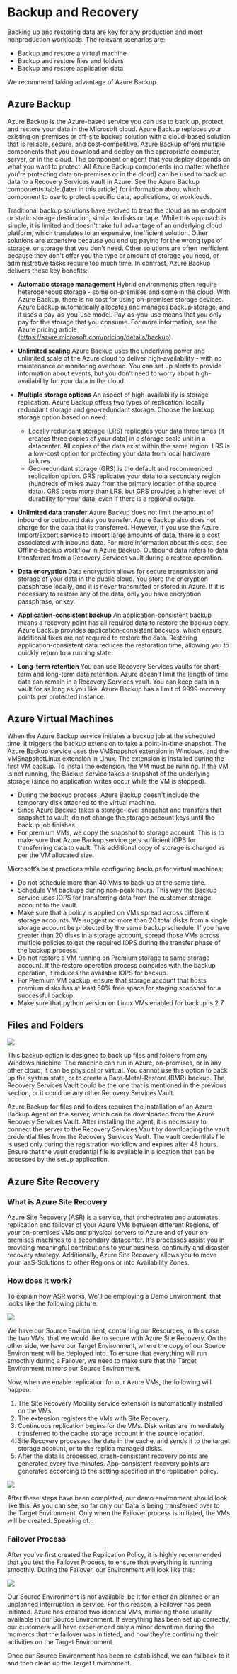 

# Backup and Recovery

Backing up and restoring data are key for any production and most nonproduction workloads. The relevant scenarios are:

- Backup and restore a virtual machine
- Backup and restore files and folders
- Backup and restore application data

We recommend taking advantage of Azure Backup. 

## Azure Backup

Azure Backup is the Azure-based service you can use to back up, protect and restore your data in the Microsoft cloud. Azure Backup replaces your existing on-premises or off-site backup solution with a cloud-based solution that is reliable, secure, and cost-competitive. Azure Backup offers multiple components that you download and deploy on the appropriate computer, server, or in the cloud. The component or agent that you deploy depends on what you want to protect. All Azure Backup components (no matter whether you're protecting data on-premises or in the cloud) can be used to back up data to a Recovery Services vault in Azure. See the Azure Backup components table (later in this article) for information about which component to use to protect specific data, applications, or workloads.

Traditional backup solutions have evolved to treat the cloud as an endpoint or static storage destination, similar to disks or tape. While this approach is simple, it is limited and doesn't take full advantage of an underlying cloud platform, which translates to an expensive, inefficient solution. Other solutions are expensive because you end up paying for the wrong type of storage, or storage that you don't need. Other solutions are often inefficient because they don't offer you the type or amount of storage you need, or administrative tasks require too much time. In contrast, Azure Backup delivers these key benefits:

- **Automatic storage management**
    Hybrid environments often require heterogeneous storage - some on-premises and some in the cloud. With Azure Backup, there is no cost for using on-premises storage devices. Azure Backup automatically allocates and manages backup storage, and it uses a pay-as-you-use model. Pay-as-you-use means that you only pay for the storage that you consume. For more information, see the Azure pricing article (https://azure.microsoft.com/pricing/details/backup).
- **Unlimited scaling**
    Azure Backup uses the underlying power and unlimited scale of the Azure cloud to deliver high-availability - with no maintenance or monitoring overhead. You can set up alerts to provide information about events, but you don't need to worry about high-availability for your data in the cloud.
- **Multiple storage options**
An aspect of high-availability is storage replication. Azure Backup offers two types of replication: locally redundant storage and geo-redundant storage. Choose the backup storage option based on need:
    - Locally redundant storage (LRS) replicates your data three times (it creates three copies of your data) in a storage scale unit in a datacenter. All copies of the data exist within the same region. LRS is a low-cost option for protecting your data from local hardware failures.
    - Geo-redundant storage (GRS) is the default and recommended replication option. GRS replicates your data to a secondary region (hundreds of miles away from the primary location of the source data). GRS costs more than LRS, but GRS provides a higher level of durability for your data, even if there is a regional outage.

- **Unlimited data transfer**
  Azure Backup does not limit the amount of inbound or outbound data you transfer. Azure Backup also does not charge for the data that is transferred. However, if you use the Azure Import/Export service to import large amounts of data, there is a cost associated with inbound data. For more information about this cost, see Offline-backup workflow in Azure Backup. Outbound data refers to data transferred from a Recovery Services vault during a restore operation.
- **Data encryption**
  Data encryption allows for secure transmission and storage of your data in the public cloud. You store the encryption passphrase locally, and it is never transmitted or stored in Azure. If it is necessary to restore any of the data, only you have encryption passphrase, or key.
- **Application-consistent backup**
  An application-consistent backup means a recovery point has all required data to restore the backup copy. Azure Backup provides application-consistent backups, which ensure additional fixes are not required to restore the data. Restoring application-consistent data reduces the restoration time, allowing you to quickly return to a running state.
- **Long-term retention**
  You can use Recovery Services vaults for short-term and long-term data retention. Azure doesn't limit the length of time data can remain in a Recovery Services vault. You can keep data in a vault for as long as you like. Azure Backup has a limit of 9999 recovery points per protected instance.

## Azure Virtual Machines

When the Azure Backup service initiates a backup job at the scheduled time, it triggers the backup extension to take a point-in-time snapshot. The Azure Backup service uses the VMSnapshot extension in Windows, and the VMSnapshotLinux extension in Linux. The extension is installed during the first VM backup. To install the extension, the VM must be running. If the VM is not running, the Backup service takes a snapshot of the underlying storage (since no application writes occur while the VM is stopped).

- During the backup process, Azure Backup doesn't include the temporary disk attached to the virtual machine.
- Since Azure Backup takes a storage-level snapshot and transfers that snapshot to vault, do not change the storage account keys until the backup job finishes.
- For premium VMs, we copy the snapshot to storage account. This is to make sure that Azure Backup service gets sufficient IOPS for transferring data to vault. This additional copy of storage is charged as per the VM allocated size.

Microsoft’s best practices while configuring backups for virtual machines:

- Do not schedule more than 40 VMs to back up at the same time.
- Schedule VM backups during non-peak hours. This way the Backup service uses IOPS for transferring data from the customer storage account to the vault.
- Make sure that a policy is applied on VMs spread across different storage accounts. We suggest no more than 20 total disks from a single storage account be protected by the same backup schedule. If you have greater than 20 disks in a storage account, spread those VMs across multiple policies to get the required IOPS during the transfer phase of the backup process.
- Do not restore a VM running on Premium storage to same storage account. If the restore operation process coincides with the backup operation, it reduces the available IOPS for backup.
- For Premium VM backup, ensure that storage account that hosts premium disks has at least 50% free space for staging snapshot for a successful backup.
- Make sure that python version on Linux VMs enabled for backup is 2.7

## Files and Folders

![](../media/image26.png)

This backup option is designed to back up files and folders from any Windows machine. The machine can run in Azure, on-premises, or in any other cloud; it can be physical or virtual. You cannot use this option to back up the system state, or to create a Bare-Metal-Restore (BMR) backup. The Recovery Services Vault could be the one that is mentioned in the previous section, or it could be any other Recovery Services Vault.

Azure Backup for files and folders requires the installation of an Azure Backup Agent on the server, which can be downloaded from the Azure Recovery Services Vault. After installing the agent, it is necessary to connect the server to the Recovery Services Vault by downloading the vault credential files from the Recovery Services Vault. The vault credentials file is used only during the registration workflow and expires after 48 hours. Ensure that the vault credential file is available in a location that can be accessed by the setup application.

## Azure Site Recovery

### What is Azure Site Recovery

Azure Site Recovery (ASR) is a service, that orchestrates and automates replication and failover of your Azure VMs between different Regions, of your on-premises VMs and physical servers to Azure and of your on-premises machines to a secondary datacenter. It's processes assist you in providing meaningful contributions to your business-continuity and disaster recovery strategy.
Additionally, Azure Site Recovery allows you to move your IaaS-Solutions to other Regions or into Availability Zones.	

### How does it work?

To explain how ASR works, We'll be employing a Demo Environment, that looks like the following picture:

![](../media/enable-replication-step-1.png)

We have our Source Environment, containing our Resources, in this case the two VMs, that we would like to secure with Azure Site Recovery. On the other side, we have our Target Environment, where the copy of our Source Environment will be deployed into. To ensure that everything will run smoothly during a Failover, we need to make sure that the Target Environment mirrors our Source Environment. 

Now, when we enable replication for our Azure VMs, the following will happen:

1. The Site Recovery Mobility service extension is automatically installed on the VMs.
2. The extension registers the VMs with Site Recovery.
3. Continuous replication begins for the VMs. Disk writes are immediately transferred to the cache storage account in the source location.
4. Site Recovery processes the data in the cache, and sends it to the target storage account, or to the replica managed disks.
5. After the data is processed, crash-consistent recovery points are generated every five minutes. App-consistent recovery points are generated according to the setting specified in the replication policy.

![](../media/enable-replication-step-2.png)

After these steps have been completed, our demo environment should look like this. As you can see, so far only our Data is being transferred over to the Target Environment. Only when the Failover process is initiated, the VMs will be created. Speaking of...

### Failover Process

After you've first created the Replication Policy, it is highly recommended that you test the Failover Process, to ensure that everything is running smoothly. During the Failover, our Environment will look like this:

![](../media/failover.png)

Our Source Environment is not available, be it for either an planned or an unplanned interruption in service. For this reason, a Failover has been initiated. Azure has created two identical VMs, mirroring those usually available in our Source Environment. If everything has been set up correctly, our customers will have experienced only a minor downtime during the moments that the failover was initiated, and now they're continuing their activities on the Target Environment.

Once our Source Environment has been re-established, we can failback to it and then clean up the Target Environment.

